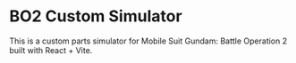 # BO2 Custom Simulator

This is a custom parts simulator for Mobile Suit Gundam: Battle Operation 2 built with React + Vite.